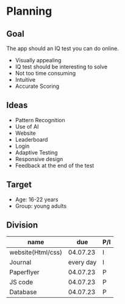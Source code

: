 # Planning

## Goal

The app should an IQ test you can do online.

- Visually appealing
- IQ test should be interesting to solve
- Not too time consuming
- Intuitive
- Accurate Scoring

## Ideas

- Pattern Recognition
- Use of AI
- Website
- Leaderboard
- Login
- Adaptive Testing
- Responsive design
- Feedback at the end of the test

## Target

- Age: 16-22 years
- Group: young adults

## Division

 name | due | P/I
 ------|-----|------
 website(Html/css)|04.07.23| I
 Journal | every day| I
 Paperflyer | 04.07.23| P
 JS code| 04.07.23| P
 Database | 04.07.23| P
